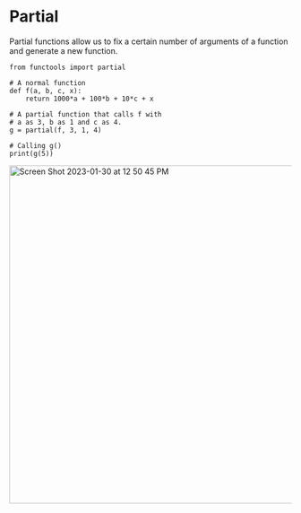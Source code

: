 # Partial
Partial functions allow us to fix a certain number of arguments of a function and generate a new function.

```
from functools import partial

# A normal function
def f(a, b, c, x):
	return 1000*a + 100*b + 10*c + x

# A partial function that calls f with
# a as 3, b as 1 and c as 4.
g = partial(f, 3, 1, 4)

# Calling g()
print(g(5))
```

<img width="603" alt="Screen Shot 2023-01-30 at 12 50 45 PM" src="https://user-images.githubusercontent.com/73077953/215592579-ae48ee0d-5653-4f2b-a0be-cfa9bc099cdb.png">
